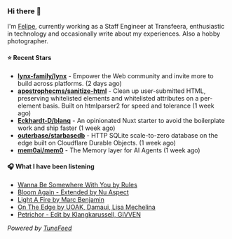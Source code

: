 ### Hi there 👋

I'm [Felipe](https://felipevm.com), currently working as a Staff Engineer at Transfeera, enthusiastic in technology and occasionally write about my experiences. Also a hobby photographer.

#### ⭐ Recent Stars
- **[lynx-family/lynx](https://github.com/lynx-family/lynx)** - Empower the Web community and invite more to build across platforms. (2 days ago)
- **[apostrophecms/sanitize-html](https://github.com/apostrophecms/sanitize-html)** - Clean up user-submitted HTML, preserving whitelisted elements and whitelisted attributes on a per-element basis. Built on htmlparser2 for speed and tolerance (1 week ago)
- **[Eckhardt-D/blanq](https://github.com/Eckhardt-D/blanq)** - An opinionated Nuxt starter to avoid the boilerplate work and ship faster (1 week ago)
- **[outerbase/starbasedb](https://github.com/outerbase/starbasedb)** - HTTP SQLite scale-to-zero database on the edge built on Cloudflare Durable Objects. (1 week ago)
- **[mem0ai/mem0](https://github.com/mem0ai/mem0)** - The Memory layer for AI Agents (1 week ago)

#### 🎧 What I have been listening
- [Wanna Be Somewhere With You by Rules](https://open.spotify.com/track/2ZYz1NTuQxoKy7BaYHzzSi)
- [Bloom Again - Extended by Nu Aspect](https://open.spotify.com/track/3t92gvwuBSsO8rewRZ4t9u)
- [Light A Fire by Marc Benjamin](https://open.spotify.com/track/47Ahlfj3ZRc1MRf7np0jaf)
- [On The Edge by UOAK, Damaui, Lisa Mechelina](https://open.spotify.com/track/2S2Sd6cTqg1sCcrUtGWInb)
- [Petrichor - Edit by Klangkarussell, GIVVEN](https://open.spotify.com/track/6UmUCUiczf3vnvWR8HB42N)

_Powered by [TuneFeed](https://tunefeed.app?ref=github.com)_
